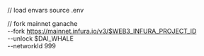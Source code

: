 // load envars
source .env

// fork mainnet
ganache \
--fork https://mainnet.infura.io/v3/$WEB3_INFURA_PROJECT_ID \
--unlock $DAI_WHALE \
--networkId 999